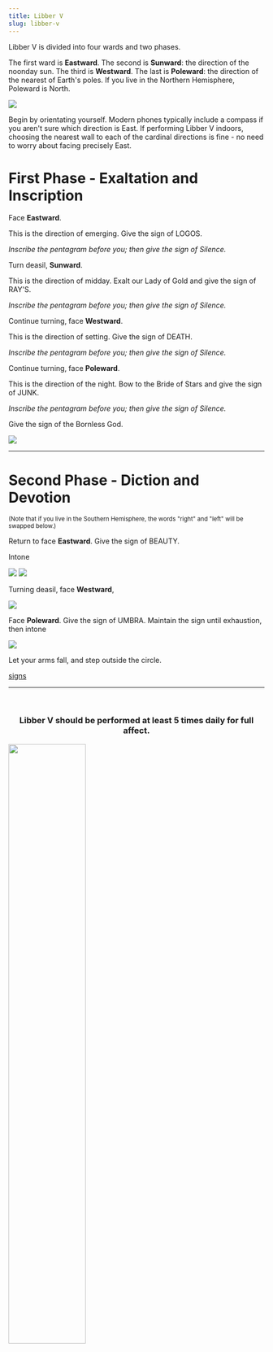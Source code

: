 ```yaml
---
title: Libber V
slug: libber-v
---
```


Libber V is divided into four wards and two phases.

The first ward is **Eastward**. The second is **Sunward**: the direction of the noonday sun. The third is **Westward**. The last is **Poleward**: the direction of the nearest of Earth's poles. If you live in the Northern Hemisphere, Poleward is North.

<img src="/image/libberV.sm.png" className="flush">


Begin by orientating yourself. Modern phones typically include a compass if you aren't sure which direction is East. If performing Libber V indoors, choosing the nearest wall to each of the cardinal directions is fine - no need to worry about facing precisely East.

# First Phase - Exaltation and Inscription

Face **Eastward**.

This is the direction of emerging. Give the sign of LOGOS.

*Inscribe the pentagram before you; then give the sign of Silence.*

Turn deasil, **Sunward**.

This is the direction of midday. Exalt our Lady of Gold and give the sign of RAY'S.

*Inscribe the pentagram before you; then give the sign of Silence.*

Continue turning, face **Westward**.

This is the direction of setting. Give the sign of DEATH.

*Inscribe the pentagram before you; then give the sign of Silence.*

Continue turning, face **Poleward**.

This is the direction of the night. Bow to the Bride of Stars and give the sign of JUNK.

*Inscribe the pentagram before you; then give the sign of Silence.*

Give the sign of the Bornless God.

<img src="/image/3y3.sm.png">

- - -

# Second Phase - Diction and Devotion

<small>(Note that if you live in the Southern Hemisphere, the words "right" and "left" will be swapped below.)</small>

Return to face **Eastward**. Give the sign of BEAUTY.

Intone

<img className="center padded nozoom" src="/image/v1.nh.png">

<img className="center padded nozoom" src="/image/v2.png">

Turning deasil, face **Westward**,

<img className="center padded nozoom" src="/image/v3.png">

Face **Poleward**. Give the sign of UMBRA. Maintain the sign until exhaustion, then intone

<img className="center padded nozoom" src="/image/v4.png">

Let your arms fall, and step outside the circle.

<a className="next" href="/read/libber-v-signs">signs</a>

- - -

<br> <h3 style="text-align: center">Libber V should be performed at least 5 times daily for full affect.</h3>
<img className="center" src="/image/nuit.gif" data-source="Hyrax riding tortoise - animals-riding-animals.tumblr.com" data-link="http://animals-riding-animals.tumblr.com/post/50292705047/hyrax-riding-tortoise" style="width: 55%">
